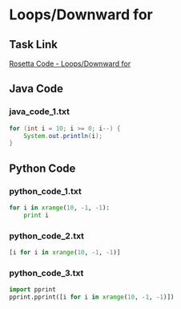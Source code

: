 # Loops/Downward for

## Task Link
[Rosetta Code - Loops/Downward for](https://rosettacode.org/wiki/Loops/Downward_for)

## Java Code
### java_code_1.txt
```java
for (int i = 10; i >= 0; i--) {
    System.out.println(i);
}

```

## Python Code
### python_code_1.txt
```python
for i in xrange(10, -1, -1):
    print i

```

### python_code_2.txt
```python
[i for i in xrange(10, -1, -1)]

```

### python_code_3.txt
```python
import pprint
pprint.pprint([i for i in xrange(10, -1, -1)])

```

